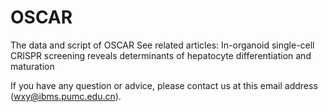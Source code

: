 # OSCAR
The data and script of OSCAR
See related articles:
In-organoid single-cell CRISPR screening reveals determinants of hepatocyte differentiation and maturation

If you have any question or advice, please contact us at this email address (wxy@ibms.pumc.edu.cn).

